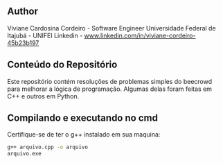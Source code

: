 ## Author

Viviane Cardosina Cordeiro - Software Engineer 
Universidade Federal de Itajubá - UNIFEI
Linkedin - www.linkedin.com/in/viviane-cordeiro-45b23b197

## Conteúdo do Repositório

Este repositório contém resoluções de problemas simples do beecrowd para melhorar a lógica de programação.
Algumas delas foram feitas em C++ e outros em Python.

## Compilando e executando no cmd

Certifique-se de ter o g++ instalado em sua maquina:
```bash 
g++ arquivo.cpp -o arquivo
arquivo.exe
```
